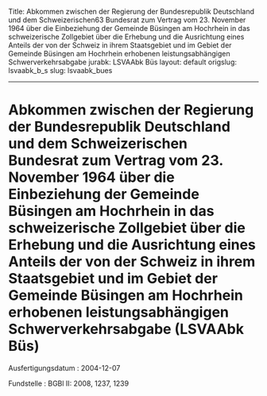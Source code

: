 Title: Abkommen zwischen der Regierung der Bundesrepublik Deutschland und dem Schweizerischen63
  Bundesrat zum Vertrag vom 23. November 1964 über die Einbeziehung der Gemeinde Büsingen
  am Hochrhein in das schweizerische Zollgebiet über die Erhebung und die Ausrichtung
  eines Anteils der von der Schweiz in ihrem Staatsgebiet und im Gebiet der Gemeinde
  Büsingen am Hochrhein erhobenen leistungsabhängigen Schwerverkehrsabgabe
jurabk: LSVAAbk Büs
layout: default
origslug: lsvaabk_b_s
slug: lsvaabk_bues

---

# Abkommen zwischen der Regierung der Bundesrepublik Deutschland und dem Schweizerischen Bundesrat zum Vertrag vom 23. November 1964 über die Einbeziehung der Gemeinde Büsingen am Hochrhein in das schweizerische Zollgebiet über die Erhebung und die Ausrichtung eines Anteils der von der Schweiz in ihrem Staatsgebiet und im Gebiet der Gemeinde Büsingen am Hochrhein erhobenen leistungsabhängigen Schwerverkehrsabgabe (LSVAAbk Büs)

Ausfertigungsdatum
:   2004-12-07

Fundstelle
:   BGBl II: 2008, 1237, 1239

